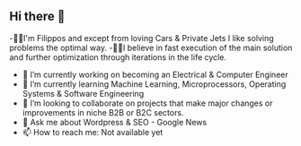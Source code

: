 ## Hi there 👋

-🧑‍🚀I'm Filippos and except from loving Cars & Private Jets I like solving problems the optimal way. 
-👨‍🔧I believe in fast execution of the main solution and further optimization through iterations in the life cycle.

- 🔭 I’m currently working on becoming an Electrical & Computer Engineer
- 🌱 I’m currently learning Machine Learning, Microprocessors, Operating Systems & Software Engineering
- 👯 I’m looking to collaborate on projects that make major changes or improvements in niche B2B or B2C sectors.
- 💬 Ask me about Wordpress & SEO - Google News
- 📫 How to reach me: Not available yet

